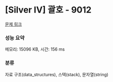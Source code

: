 # [Silver IV] 괄호 - 9012 

[문제 링크](https://www.acmicpc.net/problem/9012) 

### 성능 요약

메모리: 15096 KB, 시간: 156 ms

### 분류

자료 구조(data_structures), 스택(stack), 문자열(string)

